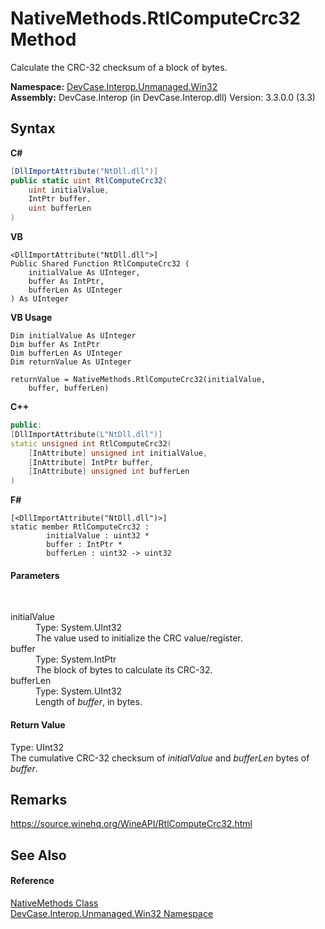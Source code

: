 # NativeMethods.RtlComputeCrc32 Method 
 

Calculate the CRC-32 checksum of a block of bytes.

**Namespace:**&nbsp;<a href="N_DevCase_Interop_Unmanaged_Win32">DevCase.Interop.Unmanaged.Win32</a><br />**Assembly:**&nbsp;DevCase.Interop (in DevCase.Interop.dll) Version: 3.3.0.0 (3.3)

## Syntax

**C#**<br />
``` C#
[DllImportAttribute("NtDll.dll")]
public static uint RtlComputeCrc32(
	uint initialValue,
	IntPtr buffer,
	uint bufferLen
)
```

**VB**<br />
``` VB
<DllImportAttribute("NtDll.dll">]
Public Shared Function RtlComputeCrc32 ( 
	initialValue As UInteger,
	buffer As IntPtr,
	bufferLen As UInteger
) As UInteger
```

**VB Usage**<br />
``` VB Usage
Dim initialValue As UInteger
Dim buffer As IntPtr
Dim bufferLen As UInteger
Dim returnValue As UInteger

returnValue = NativeMethods.RtlComputeCrc32(initialValue, 
	buffer, bufferLen)
```

**C++**<br />
``` C++
public:
[DllImportAttribute(L"NtDll.dll")]
static unsigned int RtlComputeCrc32(
	[InAttribute] unsigned int initialValue, 
	[InAttribute] IntPtr buffer, 
	[InAttribute] unsigned int bufferLen
)
```

**F#**<br />
``` F#
[<DllImportAttribute("NtDll.dll")>]
static member RtlComputeCrc32 : 
        initialValue : uint32 * 
        buffer : IntPtr * 
        bufferLen : uint32 -> uint32 

```


#### Parameters
&nbsp;<dl><dt>initialValue</dt><dd>Type: System.UInt32<br />The value used to initialize the CRC value/register.</dd><dt>buffer</dt><dd>Type: System.IntPtr<br />The block of bytes to calculate its CRC-32.</dd><dt>bufferLen</dt><dd>Type: System.UInt32<br />Length of *buffer*, in bytes.</dd></dl>

#### Return Value
Type: UInt32<br />The cumulative CRC-32 checksum of *initialValue* and *bufferLen* bytes of *buffer*.

## Remarks
<a href="https://source.winehq.org/WineAPI/RtlComputeCrc32.html" target="_blank">https://source.winehq.org/WineAPI/RtlComputeCrc32.html</a>

## See Also


#### Reference
<a href="T_DevCase_Interop_Unmanaged_Win32_NativeMethods">NativeMethods Class</a><br /><a href="N_DevCase_Interop_Unmanaged_Win32">DevCase.Interop.Unmanaged.Win32 Namespace</a><br />